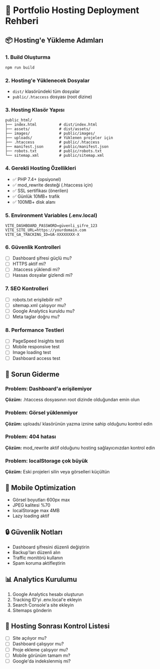 # 🚀 Portfolio Hosting Deployment Rehberi

## 📦 Hosting'e Yükleme Adımları

### 1. Build Oluşturma
```bash
npm run build
```

### 2. Hosting'e Yüklenecek Dosyalar
- `dist/` klasöründeki tüm dosyalar
- `public/.htaccess` dosyası (root dizine)

### 3. Hosting Klasör Yapısı
```
public_html/
├── index.html          # dist/index.html
├── assets/             # dist/assets/
├── images/             # public/images/
├── uploads/            # Yüklenen projeler için
├── .htaccess           # public/.htaccess
├── manifest.json       # public/manifest.json
├── robots.txt          # public/robots.txt
└── sitemap.xml         # public/sitemap.xml
```

### 4. Gerekli Hosting Özellikleri
- ✅ PHP 7.4+ (opsiyonel)
- ✅ mod_rewrite desteği (.htaccess için)
- ✅ SSL sertifikası (önerilen)
- ✅ Günlük 10MB+ trafik
- ✅ 100MB+ disk alanı

### 5. Environment Variables (.env.local)
```env
VITE_DASHBOARD_PASSWORD=güvenli_şifre_123
VITE_SITE_URL=https://yourdomain.com
VITE_GA_TRACKING_ID=UA-XXXXXXXX-X
```

### 6. Güvenlik Kontrolleri
- [ ] Dashboard şifresi güçlü mu?
- [ ] HTTPS aktif mi?
- [ ] .htaccess yüklendi mi?
- [ ] Hassas dosyalar gizlendi mi?

### 7. SEO Kontrolleri
- [ ] robots.txt erişilebilir mi?
- [ ] sitemap.xml çalışıyor mu?
- [ ] Google Analytics kuruldu mu?
- [ ] Meta taglar doğru mu?

### 8. Performance Testleri
- [ ] PageSpeed Insights testi
- [ ] Mobile responsive test
- [ ] Image loading test
- [ ] Dashboard access test

## 🔧 Sorun Giderme

### Problem: Dashboard'a erişilemiyor
**Çözüm:** .htaccess dosyasının root dizinde olduğundan emin olun

### Problem: Görsel yüklenmiyor
**Çözüm:** uploads/ klasörünün yazma iznine sahip olduğunu kontrol edin

### Problem: 404 hatası
**Çözüm:** mod_rewrite aktif olduğunu hosting sağlayıcınızdan kontrol edin

### Problem: localStorage çok büyük
**Çözüm:** Eski projeleri silin veya görselleri küçültün

## 📱 Mobile Optimization
- Görsel boyutları 600px max
- JPEG kalitesi %70
- localStorage max 4MB
- Lazy loading aktif

## 🔒 Güvenlik Notları
- Dashboard şifresini düzenli değiştirin
- Backup'ları düzenli alın
- Traffic monitörü kullanın
- Spam koruma aktifleştirin

## 📊 Analytics Kurulumu
1. Google Analytics hesabı oluşturun
2. Tracking ID'yi .env.local'e ekleyin
3. Search Console'a site ekleyin
4. Sitemaps gönderin

## 🚨 Hosting Sonrası Kontrol Listesi
- [ ] Site açılıyor mu?
- [ ] Dashboard çalışıyor mu?
- [ ] Proje ekleme çalışıyor mu?
- [ ] Mobile görünüm tamam mı?
- [ ] Google'da indekslenmiş mi? 